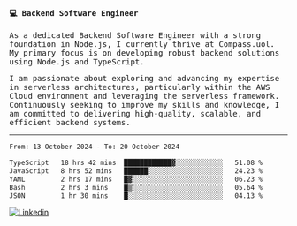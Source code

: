 
<samp>
  
#### 💻 Backend Software Engineer

As a dedicated Backend Software Engineer with a strong foundation in Node.js, I currently thrive at Compass.uol. My primary focus is on developing robust backend solutions using Node.js and TypeScript.

I am passionate about exploring and advancing my expertise in serverless architectures, particularly within the AWS Cloud environment and leveraging the serverless framework. Continuously seeking to improve my skills and knowledge, I am committed to delivering high-quality, scalable, and efficient backend systems.

---

<!--START_SECTION:waka-->

```txt
From: 13 October 2024 - To: 20 October 2024

TypeScript   18 hrs 42 mins  ████████████▓░░░░░░░░░░░░   51.08 %
JavaScript   8 hrs 52 mins   ██████░░░░░░░░░░░░░░░░░░░   24.23 %
YAML         2 hrs 17 mins   █▓░░░░░░░░░░░░░░░░░░░░░░░   06.23 %
Bash         2 hrs 3 mins    █▒░░░░░░░░░░░░░░░░░░░░░░░   05.64 %
JSON         1 hr 30 mins    █░░░░░░░░░░░░░░░░░░░░░░░░   04.13 %
```

<!--END_SECTION:waka-->
  
</samp>

[![Linkedin](https://img.shields.io/badge/-Mateus%20Garcia-c080ff?style=flat-square&logo=Linkedin&logoColor=white&link=https://www.linkedin.com/in/mpgxc)](https://www.linkedin.com/in/mateusogarcia) 
